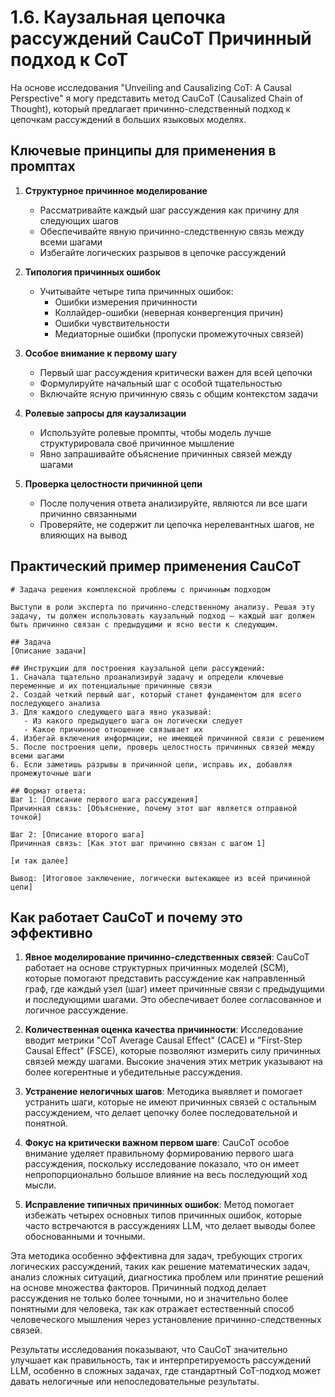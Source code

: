 1.6. Каузальная цепочка рассуждений CauCoT Причинный подход к CoT
=================================================================

На основе исследования "Unveiling and Causalizing CoT: A Causal Perspective" я могу представить метод CauCoT (Causalized Chain of Thought), который предлагает причинно-следственный подход к цепочкам рассуждений в больших языковых моделях.

Ключевые принципы для применения в промптах
-------------------------------------------

1.  **Структурное причинное моделирование**
    
    *   Рассматривайте каждый шаг рассуждения как причину для следующих шагов
    *   Обеспечивайте явную причинно-следственную связь между всеми шагами
    *   Избегайте логических разрывов в цепочке рассуждений
2.  **Типология причинных ошибок**
    
    *   Учитывайте четыре типа причинных ошибок:
        *   Ошибки измерения причинности
        *   Коллайдер-ошибки (неверная конвергенция причин)
        *   Ошибки чувствительности
        *   Медиаторные ошибки (пропуски промежуточных связей)
3.  **Особое внимание к первому шагу**
    
    *   Первый шаг рассуждения критически важен для всей цепочки
    *   Формулируйте начальный шаг с особой тщательностью
    *   Включайте ясную причинную связь с общим контекстом задачи
4.  **Ролевые запросы для каузализации**
    
    *   Используйте ролевые промпты, чтобы модель лучше структурировала своё причинное мышление
    *   Явно запрашивайте объяснение причинных связей между шагами
5.  **Проверка целостности причинной цепи**
    
    *   После получения ответа анализируйте, являются ли все шаги причинно связанными
    *   Проверяйте, не содержит ли цепочка нерелевантных шагов, не влияющих на вывод

Практический пример применения CauCoT
-------------------------------------

    # Задача решения комплексной проблемы с причинным подходом
    
    Выступи в роли эксперта по причинно-следственному анализу. Решая эту задачу, ты должен использовать каузальный подход — каждый шаг должен быть причинно связан с предыдущими и ясно вести к следующим.
    
    ## Задача
    [Описание задачи]
    
    ## Инструкции для построения каузальной цепи рассуждений:
    1. Сначала тщательно проанализируй задачу и определи ключевые переменные и их потенциальные причинные связи
    2. Создай четкий первый шаг, который станет фундаментом для всего последующего анализа
    3. Для каждого следующего шага явно указывай:
       - Из какого предыдущего шага он логически следует
       - Какое причинное отношение связывает их
    4. Избегай включения информации, не имеющей причинной связи с решением
    5. После построения цепи, проверь целостность причинных связей между всеми шагами
    6. Если заметишь разрывы в причинной цепи, исправь их, добавляя промежуточные шаги
    
    ## Формат ответа:
    Шаг 1: [Описание первого шага рассуждения]
    Причинная связь: [Объяснение, почему этот шаг является отправной точкой]
    
    Шаг 2: [Описание второго шага]
    Причинная связь: [Как этот шаг причинно связан с шагом 1]
    
    [и так далее]
    
    Вывод: [Итоговое заключение, логически вытекающее из всей причинной цепи]
    

Как работает CauCoT и почему это эффективно
-------------------------------------------

1.  **Явное моделирование причинно-следственных связей**: CauCoT работает на основе структурных причинных моделей (SCM), которые помогают представить рассуждение как направленный граф, где каждый узел (шаг) имеет причинные связи с предыдущими и последующими шагами. Это обеспечивает более согласованное и логичное рассуждение.
    
2.  **Количественная оценка качества причинности**: Исследование вводит метрики "CoT Average Causal Effect" (CACE) и "First-Step Causal Effect" (FSCE), которые позволяют измерить силу причинных связей между шагами. Высокие значения этих метрик указывают на более когерентные и убедительные рассуждения.
    
3.  **Устранение нелогичных шагов**: Методика выявляет и помогает устранить шаги, которые не имеют причинных связей с остальным рассуждением, что делает цепочку более последовательной и понятной.
    
4.  **Фокус на критически важном первом шаге**: CauCoT особое внимание уделяет правильному формированию первого шага рассуждения, поскольку исследование показало, что он имеет непропорционально большое влияние на весь последующий ход мысли.
    
5.  **Исправление типичных причинных ошибок**: Метод помогает избежать четырех основных типов причинных ошибок, которые часто встречаются в рассуждениях LLM, что делает выводы более обоснованными и точными.
    

Эта методика особенно эффективна для задач, требующих строгих логических рассуждений, таких как решение математических задач, анализ сложных ситуаций, диагностика проблем или принятие решений на основе множества факторов. Причинный подход делает рассуждения не только более точными, но и значительно более понятными для человека, так как отражает естественный способ человеческого мышления через установление причинно-следственных связей.

Результаты исследования показывают, что CauCoT значительно улучшает как правильность, так и интерпретируемость рассуждений LLM, особенно в сложных задачах, где стандартный CoT-подход может давать нелогичные или непоследовательные результаты.
